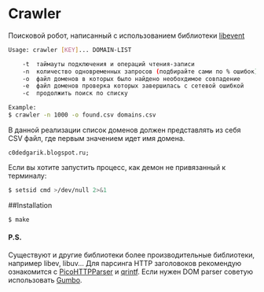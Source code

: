 # Сrawler
Поисковой робот, написанный с использованием библиотеки [libevent]
```bash
Usage: crawler [KEY]... DOMAIN-LIST

	-t	таймауты подключения и операций чтения-записи
	-n	количество одновременных запросов (подбирайте сами по % ошибок)
	-o	файл доменов в которых было найдено необохдимое совпадение
	-e	файл доменов проверка которых завершилась с сетевой ошибкой
	-c	продолжить поиск по списку

Example:
$ crawler -n 1000 -o found.csv domains.csv
```

В данной реализации список доменов должен представлять из себя CSV файл, где первым значением идет имя домена.
```
c0dedgarik.blogspot.ru;
```

Если вы хотите запустить процесс, как демон не привязанный к терминалу:
```bash
$ setsid cmd >/dev/null 2>&1
```
##Installation
```bash
$ make
```
#### P.S.
Существуют и другие библиотеки более производительные библиотеки, например libev, libuv...
Для парсинга HTTP заголовоков рекомендую ознакомится с [PicoHTTPParser] и [qrintf].
Если нужен DOM parser советую использовать [Gumbo].

[libevent]: http://libevent.org
[Gumbo]: https://github.com/google/gumbo-parser
[PicoHTTPParser]: https://github.com/h2o/picohttpparser
[qrintf]: https://github.com/h2o/qrintf
